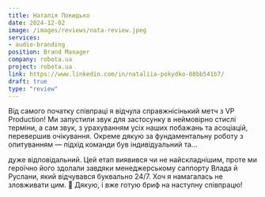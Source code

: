 ```yaml
---
title: Наталія Покидько
date: 2024-12-02
image: /images/reviews/nata-review.jpeg
services:
- audio-branding
position: Brand Manager
company: robota.ua
project: robota.ua
link: https://www.linkedin.com/in/nataliia-pokydko-08bb541b7/
draft: true
type: "review"
---
```


Від самого початку співпраці я відчула справжнісінький метч з VP Production!
Ми запустили звук для застосунку в неймовірно стислі терміни, а сам звук, з урахуванням усіх наших побажань та асоціацій, перевершив очікування.
Окреме дякую за фундаментальну роботу з опитуванням — підхід команди був індивідуальний та...

<!--more-->

дуже відповідальний. Цей етап виявився чи не найсклaднішим, проте ми героїчно його здолали завдяки менеджерському саппорту Влада й Руслани, який відчувався буквально 24/7. Хоч я намагалась не зловживати цим. 🙂
Дякую, і вже готую бриф на наступну співпрацю!